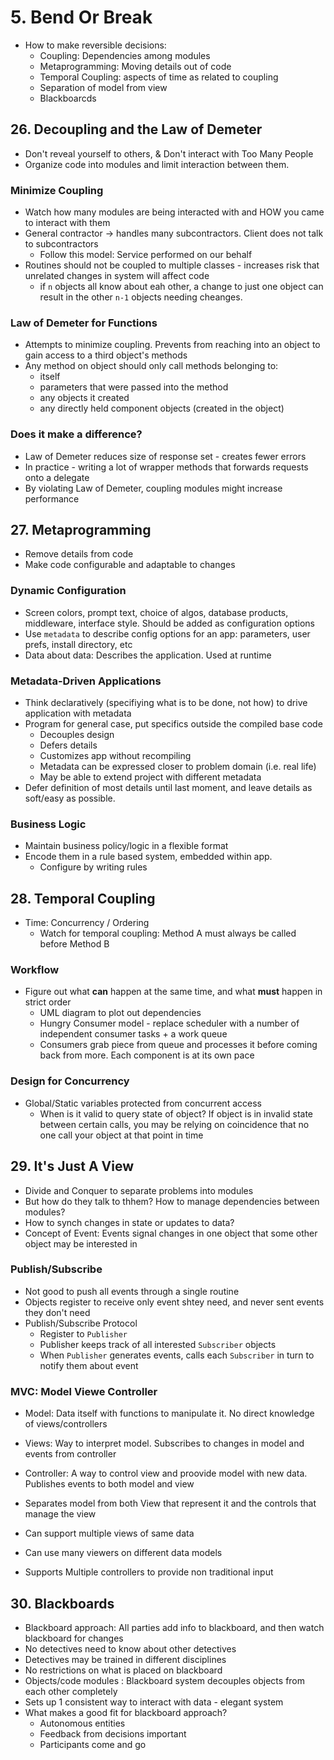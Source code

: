 # 5. Bend Or Break

- How to make reversible decisions: 
  - Coupling: Dependencies among modules
  - Metaprogramming: Moving details out of code
  - Temporal Coupling: aspects of time as related to coupling
  - Separation of model from view
  - Blackboarcds
  
## __26. Decoupling and the Law of Demeter__

- Don't reveal yourself to others, & Don't interact with Too Many People
- Organize code into modules and limit interaction between them.

### Minimize Coupling
- Watch how many modules are being interacted with and HOW you came to interact with them
- General contractor -> handles many subcontractors. Client does not talk to subcontractors
  - Follow this model: Service performed on our behalf
- Routines should not be coupled to multiple classes - increases risk that unrelated changes in system will affect code 
  - if `n` objects all know about eah other, a change to just one object can result in the other `n-1` objects needing cheanges.

### Law of Demeter for Functions
- Attempts to minimize coupling. Prevents from reaching into an object to gain access to a third object's methods
- Any method on object should only call methods belonging to:
  - itself
  - parameters that were passed into the method
  - any objects it created
  - any directly held component objects (created in the object)

### Does it make a difference?
- Law of Demeter reduces size of response set - creates fewer errors
- In practice - writing a lot of wrapper methods that forwards requests onto a delegate
- By violating Law of Demeter, coupling modules might increase performance


## __27. Metaprogramming__
- Remove details from code
- Make code configurable and adaptable to changes

### Dynamic Configuration
- Screen colors, prompt text, choice of algos, database products, middleware, interface style. Should be added as configuration options
- Use `metadata` to describe config options for an app: parameters, user prefs, install directory, etc
- Data about data: Describes the application. Used at runtime

### Metadata-Driven Applications
- Think declaratively (specifiying what is to be done, not how) to drive application with metadata
- Program for general case, put specifics outside the compiled base code
  - Decouples design
  - Defers details
  - Customizes app without recompiling
  - Metadata can be expressed closer to problem domain (i.e. real life)
  - May be able to extend project with different metadata
- Defer definition of most details until last moment, and leave details as soft/easy as possible.

### Business Logic
- Maintain business policy/logic in a flexible format
- Encode them in a rule based system, embedded within app.
  - Configure by writing rules

## __28. Temporal Coupling__
- Time: Concurrency / Ordering
  - Watch for temporal coupling: Method A must always be called before Method B
### Workflow
- Figure out what **can** happen at the same time, and what **must** happen in strict order
  - UML diagram to plot out dependencies
  - Hungry Consumer model - replace scheduler with a number of independent consumer tasks + a work queue
  - Consumers grab piece from queue and processes it before coming back from more. Each component is at its own pace
### Design for Concurrency
- Global/Static variables protected from concurrent access
  - When is it valid to query state of object? If object is in invalid state between certain calls, you may be relying on coincidence that no one call your object at that point in time

## __29. It's Just A View__

- Divide and Conquer to separate problems into modules
- But how do they talk to thhem? How to manage dependencies between modules?
- How to synch changes in state or updates to data?
- Concept of Event: Events signal changes in one object that some other object may be interested in

### Publish/Subscribe
- Not good to push all events through a single routine
- Objects register to receive only event shtey need, and never sent events they don't need
- Publish/Subscribe Protocol
  - Register to `Publisher`
  - Publisher keeps track of all interested `Subscriber` objects
  - When `Publisher` generates events, calls each `Subscriber` in turn to notify them about event

### MVC: Model Viewe Controller
- Model: Data itself with functions to manipulate it. No direct knowledge of views/controllers
- Views: Way to interpret model. Subscribes to changes in model and events from controller
- Controller: A way to control view and proovide model with new data. Publishes events to both model and view

- Separates model from both View that represent it and the controls that manage the view
- Can support multiple views of same data
- Can use many viewers on different data models
- Supports Multiple controllers to provide non traditional input

## __30. Blackboards__
- Blackboard approach: All parties add info to blackboard, and then watch blackboard for changes
- No detectives need to know about other detectives
- Detectives may be trained in different disciplines
- No restrictions on what is placed on blackboard
- Objects/code modules : Blackboard system decouples objects from each other completely
- Sets up 1 consistent way to interact with data - elegant system
- What makes a good fit for blackboard approach?
  - Autonomous entities
  - Feedback from decisions important
  - Participants come and go